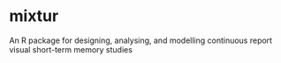 # mixtur
An R package for designing, analysing, and modelling continuous report visual short-term memory studies
